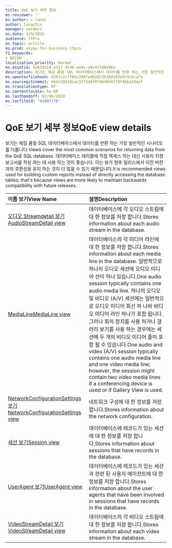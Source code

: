 ```yaml
---
title: QoE 보기 세부 정보
ms.reviewer: ''
ms.author: v-lanac
author: lanachin
manager: serdars
ms.date: 3/9/2015
audience: ITPro
ms.topic: article
ms.prod: skype-for-business-itpro
f1.keywords:
- NOCSH
localization_priority: Normal
ms.assetid: 6a658318-a317-4546-a44c-a9c473d8e86a
description: 보기는 체감 품질 SQL 데이터베이스에서 데이터를 반환 하는 가장 일반적인 시나리오를 다룹니다. 데이터베이스 테이블에 직접 액세스 하는 대신 사용자 지정 보고서를 작성 하는 데 사용 하는 것이 좋습니다. 이는 뷰가 향후 릴리스에서 이전 버전과의 호환성을 유지 하는 것이 더 많을 수 있기 때문입니다.
ms.openlocfilehash: d207c2cff86c398fed62023b30d193e974cbca7a
ms.sourcegitcommit: e64c50818cac37f3d6f0f96d0d4ff0f4bba24aef
ms.translationtype: MT
ms.contentlocale: ko-KR
ms.lasthandoff: 02/06/2020
ms.locfileid: "41807176"
---
```

# <a name="qoe-view-details"></a><span data-ttu-id="40ba0-104">QoE 보기 세부 정보</span><span class="sxs-lookup"><span data-stu-id="40ba0-104">QoE view details</span></span>
 
<span data-ttu-id="40ba0-105">보기는 체감 품질 SQL 데이터베이스에서 데이터를 반환 하는 가장 일반적인 시나리오를 다룹니다.</span><span class="sxs-lookup"><span data-stu-id="40ba0-105">Views cover the most common scenarios for returning data from the QoE SQL database.</span></span> <span data-ttu-id="40ba0-106">데이터베이스 테이블에 직접 액세스 하는 대신 사용자 지정 보고서를 작성 하는 데 사용 하는 것이 좋습니다. 이는 뷰가 향후 릴리스에서 이전 버전과의 호환성을 유지 하는 것이 더 많을 수 있기 때문입니다.</span><span class="sxs-lookup"><span data-stu-id="40ba0-106">It is recommended views used for building custom reports instead of directly accessing the database tables; that's because views are more likely to maintain backwards compatibility with future releases.</span></span>
  
|<span data-ttu-id="40ba0-107">**이름 보기**</span><span class="sxs-lookup"><span data-stu-id="40ba0-107">**View Name**</span></span>|<span data-ttu-id="40ba0-108">**설명**</span><span class="sxs-lookup"><span data-stu-id="40ba0-108">**Description**</span></span>|
|:-----|:-----|
|[<span data-ttu-id="40ba0-109">오디오 Streamdetail 보기</span><span class="sxs-lookup"><span data-stu-id="40ba0-109">AudioStreamDetail view</span></span>](audiostreamdetail.md) <br/> |<span data-ttu-id="40ba0-110">데이터베이스에 각 오디오 스트림에 대 한 정보를 저장 합니다.</span><span class="sxs-lookup"><span data-stu-id="40ba0-110">Stores information about each audio stream in the database.</span></span>  <br/> |
|[<span data-ttu-id="40ba0-111">MediaLine</span><span class="sxs-lookup"><span data-stu-id="40ba0-111">MediaLine view</span></span>](medialine.md) <br/> |<span data-ttu-id="40ba0-112">데이터베이스의 각 미디어 라인에 대 한 정보를 저장 합니다.</span><span class="sxs-lookup"><span data-stu-id="40ba0-112">Stores information about each media line in the database.</span></span> <span data-ttu-id="40ba0-113">일반적으로 하나의 오디오 세션에 오디오 미디어 선이 하나 있습니다.</span><span class="sxs-lookup"><span data-stu-id="40ba0-113">One audio session typically contains one audio media line.</span></span> <span data-ttu-id="40ba0-114">하나의 오디오 및 비디오 (A/V) 세션에는 일반적으로 오디오 미디어 회선 하 나와 비디오 미디어 라인 하나가 포함 됩니다. 그러나 회의 장치를 사용 하거나 갤러리 보기를 사용 하는 경우에는 세션에 두 개의 비디오 미디어 줄이 포함 될 수 있습니다.</span><span class="sxs-lookup"><span data-stu-id="40ba0-114">One audio and video (A/V) session typically contains one audio media line and one video media line; however, the session might contain two video media lines if a conferencing device is used or if Gallery View is used.</span></span>  <br/> |
|[<span data-ttu-id="40ba0-115">NetworkConfigurationSettings 보기</span><span class="sxs-lookup"><span data-stu-id="40ba0-115">NetworkConfigurationSettings view</span></span>](networkconfigurationsettings.md) <br/> |<span data-ttu-id="40ba0-116">네트워크 구성에 대 한 정보를 저장 합니다.</span><span class="sxs-lookup"><span data-stu-id="40ba0-116">Stores information about the network configuration.</span></span>  <br/> |
|[<span data-ttu-id="40ba0-117">세션 보기</span><span class="sxs-lookup"><span data-stu-id="40ba0-117">Session view</span></span>](session-0.md) <br/> |<span data-ttu-id="40ba0-118">데이터베이스에 레코드가 있는 세션에 대 한 정보를 저장 합니다.</span><span class="sxs-lookup"><span data-stu-id="40ba0-118">Stores information about sessions that have records in the database.</span></span>  <br/> |
|[<span data-ttu-id="40ba0-119">UserAgent 보기</span><span class="sxs-lookup"><span data-stu-id="40ba0-119">UserAgent view</span></span>](useragent-0.md) <br/> |<span data-ttu-id="40ba0-120">데이터베이스에 레코드가 있는 세션과 관련 된 사용자 에이전트에 대 한 정보를 저장 합니다.</span><span class="sxs-lookup"><span data-stu-id="40ba0-120">Stores information about the user agents that have been involved in sessions that have records in the database.</span></span>  <br/> |
|[<span data-ttu-id="40ba0-121">VideoStreamDetail 보기</span><span class="sxs-lookup"><span data-stu-id="40ba0-121">VideoStreamDetail view</span></span>](videostreamdetail.md) <br/> |<span data-ttu-id="40ba0-122">데이터베이스의 각 비디오 스트림에 대 한 정보를 저장 합니다.</span><span class="sxs-lookup"><span data-stu-id="40ba0-122">Stores information about each video stream in the database.</span></span>  <br/> |
   

